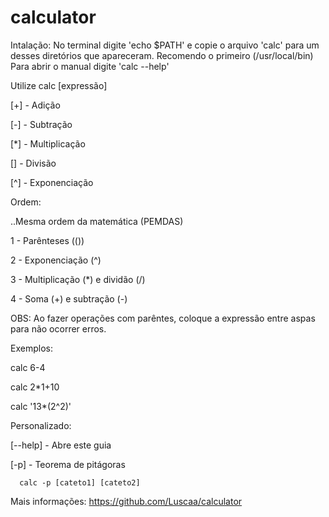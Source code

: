 # calculator
Intalação:
No terminal digite 'echo $PATH' e copie o arquivo 'calc' para um desses diretórios que apareceram. Recomendo o primeiro (/usr/local/bin)
Para abrir o manual digite 'calc --help'

Utilize calc [expressão]

  [+] - Adição

  [-] - Subtração

  [*] - Multiplicação

  [\] - Divisão

  [^] - Exponenciação

 Ordem: 

   ..Mesma ordem da matemática (PEMDAS)

   1 - Parênteses (())

   2 - Exponenciação (^)

   3 - Multiplicação (*) e dividão (/)

   4 - Soma (+) e subtração (-)

 OBS: Ao fazer operações com parêntes, coloque a expressão entre aspas para não ocorrer erros.

 Exemplos:

   calc 6-4

   calc 2*1+10

   calc '13*(2^2)'

 Personalizado:

   [--help] - Abre este guia

   [-p] - Teorema de pitágoras

      calc -p [cateto1] [cateto2]

Mais informações: https://github.com/Luscaa/calculator

